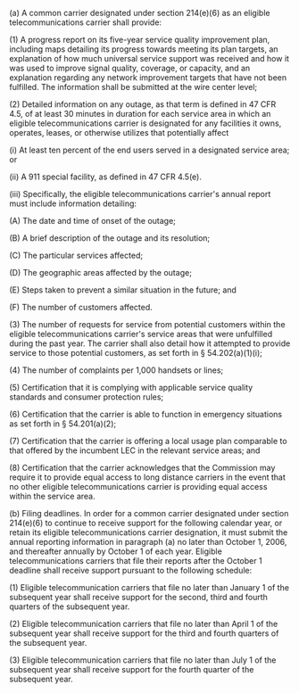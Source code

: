 (a) A common carrier designated under section 214(e)(6) as an eligible telecommunications carrier shall provide:

(1) A progress report on its five-year service quality improvement plan, including maps detailing its progress towards meeting its plan targets, an explanation of how much universal service support was received and how it was used to improve signal quality, coverage, or capacity, and an explanation regarding any network improvement targets that have not been fulfilled. The information shall be submitted at the wire center level;

(2) Detailed information on any outage, as that term is defined in 47 CFR 4.5, of at least 30 minutes in duration for each service area in which an eligible telecommunications carrier is designated for any facilities it owns, operates, leases, or otherwise utilizes that potentially affect

(i) At least ten percent of the end users served in a designated service area; or

(ii) A 911 special facility, as defined in 47 CFR 4.5(e).
              

(iii) Specifically, the eligible telecommunications carrier's annual report must include information detailing:

(A) The date and time of onset of the outage;

(B) A brief description of the outage and its resolution;

(C) The particular services affected;

(D) The geographic areas affected by the outage;

(E) Steps taken to prevent a similar situation in the future; and

(F) The number of customers affected.

(3) The number of requests for service from potential customers within the eligible telecommunications carrier's service areas that were unfulfilled during the past year. The carrier shall also detail how it attempted to provide service to those potential customers, as set forth in § 54.202(a)(1)(i);

(4) The number of complaints per 1,000 handsets or lines;

(5) Certification that it is complying with applicable service quality standards and consumer protection rules;

(6) Certification that the carrier is able to function in emergency situations as set forth in § 54.201(a)(2);

(7) Certification that the carrier is offering a local usage plan comparable to that offered by the incumbent LEC in the relevant service areas; and

(8) Certification that the carrier acknowledges that the Commission may require it to provide equal access to long distance carriers in the event that no other eligible telecommunications carrier is providing equal access within the service area.

(b) Filing deadlines. In order for a common carrier designated under section 214(e)(6) to continue to receive support for the following calendar year, or retain its eligible telecommunications carrier designation, it must submit the annual reporting information in paragraph (a) no later than October 1, 2006, and thereafter annually by October 1 of each year. Eligible telecommunications carriers that file their reports after the October 1 deadline shall receive support pursuant to the following schedule:

(1) Eligible telecommunication carriers that file no later than January 1 of the subsequent year shall receive support for the second, third and fourth quarters of the subsequent year.

(2) Eligible telecommunication carriers that file no later than April 1 of the subsequent year shall receive support for the third and fourth quarters of the subsequent year.

(3) Eligible telecommunication carriers that file no later than July 1 of the subsequent year shall receive support for the fourth quarter of the subsequent year.

